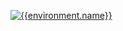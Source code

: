 [![{{environment.name}}](https://badgen.net/badge/{{environment.name}}/Rollback%20Complete/{{badge.statusColors.success}}?labelColor={{environment.color}}&icon=github&scale=1.2)](https://github.com/{{owner}}/{{repo}}/actions/runs/{{run.id}}/attempts/{{run.run_attempt}} 'Open the deploy')
